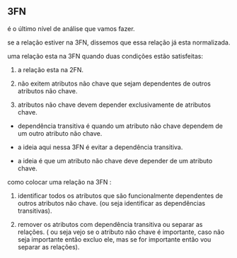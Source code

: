 ## 3FN
é o último nível de análise que vamos fazer.

se a relação estiver na 3FN, dissemos que essa relação já esta normalizada.



uma relação esta na 3FN quando duas condições estão satisfeitas:
1. a relação esta na 2FN.

2. não exitem atributos não chave que sejam dependentes de outros atributos não chave.

3. atributos não chave devem depender exclusivamente de atributos chave.

* dependência transitiva é quando um atributo não chave dependem de um outro atributo não chave. 

* a ideia aqui nessa 3FN é evitar a dependência transitiva.

* a ideia é que um atributo não chave deve depender de um atributo chave.





como colocar uma relação na 3FN :

1. identificar todos os atributos que são funcionalmente dependentes de outros atributos não chave. (ou seja identificar as dependências transitivas).

2. remover os atributos com dependência transitiva ou separar as relações. ( ou seja vejo se o atributo não chave é importante, caso não seja importante então excluo ele, mas se for importante então vou separar as relações).

